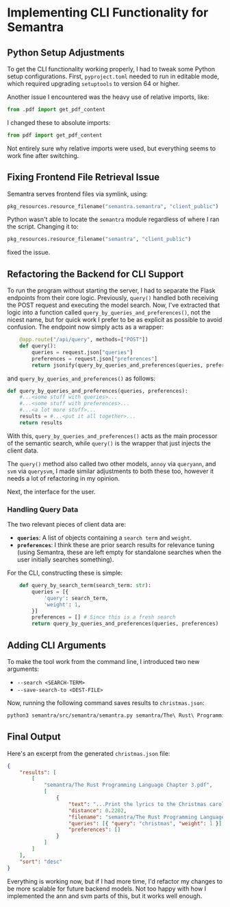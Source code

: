 # Implementing CLI Functionality for Semantra

## Python Setup Adjustments

To get the CLI functionality working properly, I had to tweak some Python setup configurations. First, `pyproject.toml` needed to run in editable mode, which required upgrading `setuptools` to version 64 or higher.

Another issue I encountered was the heavy use of relative imports, like:

```python
from .pdf import get_pdf_content
```

I changed these to absolute imports:

```python
from pdf import get_pdf_content
```

Not entirely sure why relative imports were used, but everything seems to work fine after switching.

## Fixing Frontend File Retrieval Issue

Semantra serves frontend files via symlink, using:

```python
pkg_resources.resource_filename("semantra.semantra", "client_public")
```

Python wasn't able to locate the `semantra` module regardless of where I ran the script. Changing it to:

```python
pkg_resources.resource_filename("semantra", "client_public")
```

fixed the issue.

## Refactoring the Backend for CLI Support

To run the program without starting the server, I had to separate the Flask endpoints from their core logic. Previously, `query()` handled both receiving the POST request and executing the model search. Now, I've extracted that logic into a function called `query_by_queries_and_preferences()`, not the nicest name, but for quick work I prefer to be as explicit as possible to avoid confusion. The endpoint now simply acts as a wrapper:

```python
    @app.route("/api/query", methods=["POST"])
    def query():
        queries = request.json["queries"]
        preferences = request.json["preferences"]
        return jsonify(query_by_queries_and_preferences(queries, preferences))
```

and `query_by_queries_and_preferences()` as follows:

```python
def query_by_queries_and_preferences(queries, preferences):
    #...<some stuff with queries>...
    #...<some stuff with preferences>...
    #...<a lot more stuff>...
    results = #...<put it all together>...
    return results
```

With this, `query_by_queries_and_preferences()` acts as the main processor of the semantic search, while `query()` is the wrapper that just injects the client data.

The `query()` method also called two other models, `annoy` via `queryann`, and `svm` via `querysvm`, I made similar adjustments to both these too, however it needs a lot of refactoring in my opinion.

Next, the interface for the user.

### Handling Query Data

The two relevant pieces of client data are:

-   **`queries`**: A list of objects containing a `search term` and `weight`.
-   **`preferences`**: I think these are prior search results for relevance tuning (using Semantra, these are left empty for standalone searches when the user initially searches something).

For the CLI, constructing these is simple:

```python
    def query_by_search_term(search_term: str):
        queries = [{
            'query': search_term,
            'weight': 1,
        }]
        preferences = [] # Since this is a fresh search
        return query_by_queries_and_preferences(queries, preferences)
```

## Adding CLI Arguments

To make the tool work from the command line, I introduced two new arguments:

-   `--search <SEARCH-TERM>`
-   `--save-search-to <DEST-FILE>`

Now, running the following command saves results to `christmas.json`:

```sh
python3 semantra/src/semantra/semantra.py semantra/The\ Rust\ Programming\ Language\ Chapter\ 3.pdf --no-server --search christmas --save-search-to christmas.json
```

## Final Output

Here's an excerpt from the generated `christmas.json` file:

```json
{
    "results": [
        [
            "semantra/The Rust Programming Language Chapter 3.pdf",
            [
                {
                    "text": "...Print the lyrics to the Christmas carol ‘The Twelve Days of Christmas’...",
                    "distance": 0.2202,
                    "filename": "semantra/The Rust Programming Language Chapter 3.pdf",
                    "queries": [{ "query": "christmas", "weight": 1 }],
                    "preferences": []
                }
            ]
        ]
    ],
    "sort": "desc"
}
```

Everything is working now, but if I had more time, I'd refactor my changes to be more scalable for future backend models. Not too happy with how I implemented the ann and svm parts of this, but it works well enough.
